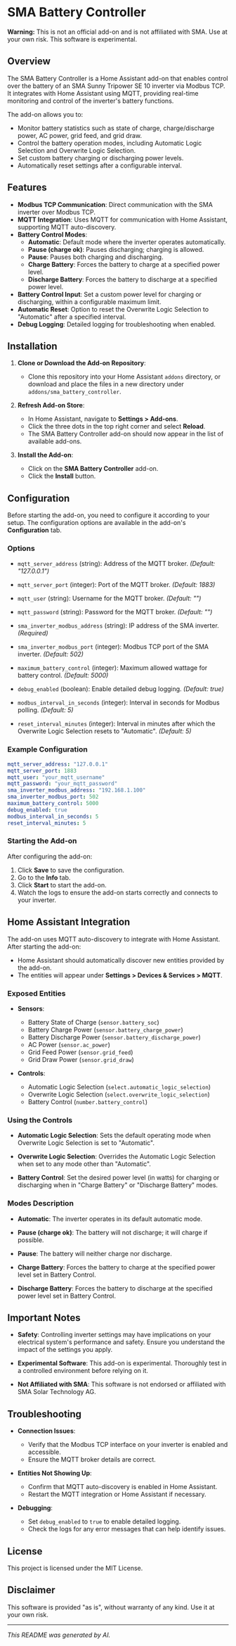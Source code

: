 # SMA Battery Controller

**Warning:** This is not an official add-on and is not affiliated with SMA. Use at your own risk. This software is experimental.

## Overview

The SMA Battery Controller is a Home Assistant add-on that enables control over the battery of an SMA Sunny Tripower SE 10 inverter via Modbus TCP. It integrates with Home Assistant using MQTT, providing real-time monitoring and control of the inverter's battery functions.

The add-on allows you to:

- Monitor battery statistics such as state of charge, charge/discharge power, AC power, grid feed, and grid draw.
- Control the battery operation modes, including Automatic Logic Selection and Overwrite Logic Selection.
- Set custom battery charging or discharging power levels.
- Automatically reset settings after a configurable interval.

## Features

- **Modbus TCP Communication**: Direct communication with the SMA inverter over Modbus TCP.
- **MQTT Integration**: Uses MQTT for communication with Home Assistant, supporting MQTT auto-discovery.
- **Battery Control Modes**:
    - **Automatic**: Default mode where the inverter operates automatically.
    - **Pause (charge ok)**: Pauses discharging; charging is allowed.
    - **Pause**: Pauses both charging and discharging.
    - **Charge Battery**: Forces the battery to charge at a specified power level.
    - **Discharge Battery**: Forces the battery to discharge at a specified power level.
- **Battery Control Input**: Set a custom power level for charging or discharging, within a configurable maximum limit.
- **Automatic Reset**: Option to reset the Overwrite Logic Selection to "Automatic" after a specified interval.
- **Debug Logging**: Detailed logging for troubleshooting when enabled.

## Installation

1. **Clone or Download the Add-on Repository**:

    - Clone this repository into your Home Assistant `addons` directory, or download and place the files in a new directory under `addons/sma_battery_controller`.

2. **Refresh Add-on Store**:

    - In Home Assistant, navigate to **Settings > Add-ons**.
    - Click the three dots in the top right corner and select **Reload**.
    - The SMA Battery Controller add-on should now appear in the list of available add-ons.

3. **Install the Add-on**:

    - Click on the **SMA Battery Controller** add-on.
    - Click the **Install** button.

## Configuration

Before starting the add-on, you need to configure it according to your setup. The configuration options are available in the add-on's **Configuration** tab.

### Options

- `mqtt_server_address` (string): Address of the MQTT broker. *(Default: "127.0.0.1")*

- `mqtt_server_port` (integer): Port of the MQTT broker. *(Default: 1883)*

- `mqtt_user` (string): Username for the MQTT broker. *(Default: "")*

- `mqtt_password` (string): Password for the MQTT broker. *(Default: "")*

- `sma_inverter_modbus_address` (string): IP address of the SMA inverter. *(Required)*

- `sma_inverter_modbus_port` (integer): Modbus TCP port of the SMA inverter. *(Default: 502)*

- `maximum_battery_control` (integer): Maximum allowed wattage for battery control. *(Default: 5000)*

- `debug_enabled` (boolean): Enable detailed debug logging. *(Default: true)*

- `modbus_interval_in_seconds` (integer): Interval in seconds for Modbus polling. *(Default: 5)*

- `reset_interval_minutes` (integer): Interval in minutes after which the Overwrite Logic Selection resets to "Automatic". *(Default: 5)*

### Example Configuration

```yaml
mqtt_server_address: "127.0.0.1"
mqtt_server_port: 1883
mqtt_user: "your_mqtt_username"
mqtt_password: "your_mqtt_password"
sma_inverter_modbus_address: "192.168.1.100"
sma_inverter_modbus_port: 502
maximum_battery_control: 5000
debug_enabled: true
modbus_interval_in_seconds: 5
reset_interval_minutes: 5
```

### Starting the Add-on

After configuring the add-on:

1. Click **Save** to save the configuration.
2. Go to the **Info** tab.
3. Click **Start** to start the add-on.
4. Watch the logs to ensure the add-on starts correctly and connects to your inverter.

## Home Assistant Integration

The add-on uses MQTT auto-discovery to integrate with Home Assistant. After starting the add-on:

- Home Assistant should automatically discover new entities provided by the add-on.
- The entities will appear under **Settings > Devices & Services > MQTT**.

### Exposed Entities

- **Sensors**:
    - Battery State of Charge (`sensor.battery_soc`)
    - Battery Charge Power (`sensor.battery_charge_power`)
    - Battery Discharge Power (`sensor.battery_discharge_power`)
    - AC Power (`sensor.ac_power`)
    - Grid Feed Power (`sensor.grid_feed`)
    - Grid Draw Power (`sensor.grid_draw`)

- **Controls**:
    - Automatic Logic Selection (`select.automatic_logic_selection`)
    - Overwrite Logic Selection (`select.overwrite_logic_selection`)
    - Battery Control (`number.battery_control`)

### Using the Controls

- **Automatic Logic Selection**: Sets the default operating mode when Overwrite Logic Selection is set to "Automatic".

- **Overwrite Logic Selection**: Overrides the Automatic Logic Selection when set to any mode other than "Automatic".

- **Battery Control**: Set the desired power level (in watts) for charging or discharging when in "Charge Battery" or "Discharge Battery" modes.

### Modes Description

- **Automatic**: The inverter operates in its default automatic mode.

- **Pause (charge ok)**: The battery will not discharge; it will charge if possible.

- **Pause**: The battery will neither charge nor discharge.

- **Charge Battery**: Forces the battery to charge at the specified power level set in Battery Control.

- **Discharge Battery**: Forces the battery to discharge at the specified power level set in Battery Control.

## Important Notes

- **Safety**: Controlling inverter settings may have implications on your electrical system's performance and safety. Ensure you understand the impact of the settings you apply.

- **Experimental Software**: This add-on is experimental. Thoroughly test in a controlled environment before relying on it.

- **Not Affiliated with SMA**: This software is not endorsed or affiliated with SMA Solar Technology AG.

## Troubleshooting

- **Connection Issues**:

    - Verify that the Modbus TCP interface on your inverter is enabled and accessible.
    - Ensure the MQTT broker details are correct.

- **Entities Not Showing Up**:

    - Confirm that MQTT auto-discovery is enabled in Home Assistant.
    - Restart the MQTT integration or Home Assistant if necessary.

- **Debugging**:

    - Set `debug_enabled` to `true` to enable detailed logging.
    - Check the logs for any error messages that can help identify issues.

## License

This project is licensed under the MIT License.

## Disclaimer

This software is provided "as is", without warranty of any kind. Use it at your own risk.

---

*This README was generated by AI.*